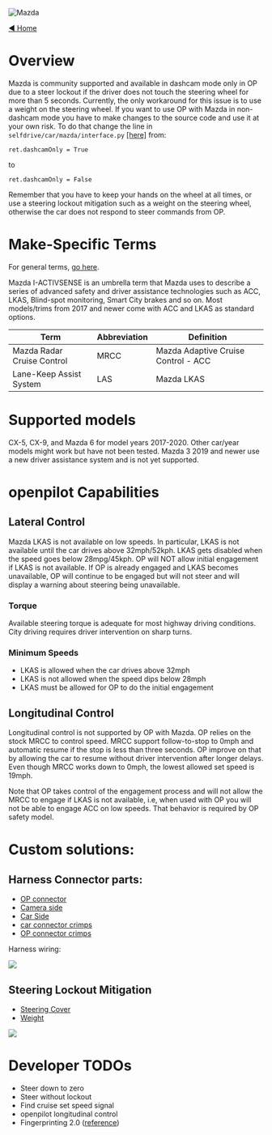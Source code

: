 ![Mazda](https://user-images.githubusercontent.com/37757984/82703104-287b1000-9c28-11ea-989e-6d9e691dd60f.png)

[◄ Home](https://github.com/commaai/openpilot/wiki)

# Overview

Mazda is community supported and available in dashcam mode only in OP due to a steer lockout if the driver does not touch the steering wheel for more than 5 seconds. Currently, the only workaround for this issue is to use a weight on the steering wheel. If you want to use OP with Mazda in non-dashcam mode you have to make changes to the source code and use it at your own risk. To do that change the line in `selfdrive/car/mazda/interface.py` [[here]](https://github.com/commaai/openpilot/blob/master/selfdrive/car/mazda/interface.py#L24)
from:
```
ret.dashcamOnly = True
```
to 
```
ret.dashcamOnly = False
```

Remember that you have to keep your hands on the wheel at all times, or use a steering lockout mitigation such as a weight on the steering wheel, otherwise the car does not respond to steer commands from OP.

# Make-Specific Terms

For general terms, [go here](https://github.com/commaai/openpilot/wiki/General-Terms).

Mazda I-ACTIVSENSE is an umbrella term that Mazda uses to describe a series of advanced safety and driver assistance technologies such as ACC, LKAS, Blind-spot monitoring, Smart City brakes and so on. Most models/trims from 2017 and newer come with ACC and LKAS as standard options. 

Term | Abbreviation | Definition
--- | --- | ---
Mazda Radar Cruise Control  | MRCC | Mazda Adaptive Cruise Control - ACC
Lane-Keep Assist System | LAS | Mazda LKAS

# Supported models
CX-5, CX-9, and Mazda 6 for model years 2017-2020. Other car/year models might work but have not been tested.  Mazda 3 2019 and newer use a new driver assistance system and is not yet supported. 

# openpilot Capabilities

## Lateral Control

Mazda LKAS is not available on low speeds. In particular, LKAS is not available until the car drives above 32mph/52kph. LKAS gets disabled when the speed goes below 28mpg/45kph. OP will NOT allow initial engagement if LKAS is not available. If OP is already engaged and LKAS becomes unavailable, OP will continue to be engaged but will not steer and will display a warning about steering being unavailable. 

### Torque
Available steering torque is adequate for most highway driving conditions. City driving requires driver intervention on sharp turns. 

### Minimum Speeds

* LKAS is allowed when the car drives above 32mph
* LKAS is not allowed when the speed dips below 28mph
* LKAS must be allowed for OP to do the initial engagement

## Longitudinal Control

Longitudinal control is not supported by OP with Mazda. OP relies on the stock MRCC to control speed. MRCC support follow-to-stop to 0mph and automatic resume if the stop is less than three seconds. OP improve on that by allowing the car to resume without driver intervention after longer delays. Even though MRCC works down to 0mph, the lowest allowed set speed is 19mph. 

Note that OP takes control of the engagement process and will not allow the MRCC to engage if LKAS is not available, i.e, when used with OP you will not be able to engage ACC on low speeds. That behavior is required by OP safety model.

# Custom solutions:
## Harness Connector parts:
* [OP connector](https://www.digikey.com/product-detail/en/molex/5016462600/WM6066-ND/1787767)
* [Camera side](https://www.digikey.com/product-detail/en/molex/0348240124/WM10324-ND/4504597)
* [Car Side](https://www.digikey.com/product-detail/en/molex/0348250124/WM10326-ND/4504599)
* [car connector crimps](https://www.digikey.com/product-detail/en/molex/5600230421/WM8745CT-ND/3178491)
* [OP connector crimps](https://www.digikey.com/product-detail/en/molex/5016471000/WM6057CT-ND/1787797)

Harness wiring:

  ![](https://media.discordapp.net/attachments/533836721541087242/669598201438928937/mazda-connector.png)

## Steering Lockout Mitigation
* [Steering Cover](https://www.amazon.com/gp/product/B07465843H/)
* [Weight](https://www.amazon.com/gp/product/B071WP8HGP/)

![](https://media.discordapp.net/attachments/533836721541087242/715957164098715718/steering_wheel_cover_weights.png)

# Developer TODOs 
* Steer down to zero
* Steer without lockout
* Find cruise set speed signal
* openpilot longitudinal control
* Fingerprinting 2.0 ([reference](https://github.com/commaai/openpilot/pull/1540))




